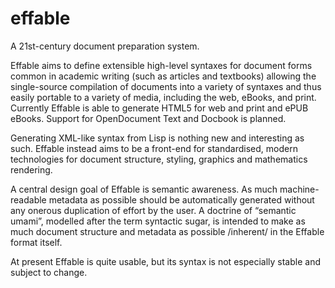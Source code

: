 # effable
A 21st-century document preparation system.

Effable aims to define extensible high-level syntaxes for document forms common in academic writing (such as articles and textbooks) allowing the single-source compilation of documents into a variety of syntaxes and thus easily portable to a variety of media, including the web, eBooks, and print. Currently Effable is able to generate HTML5 for web and print and ePUB eBooks. Support for OpenDocument Text and Docbook is planned.

Generating XML-like syntax from Lisp is nothing new and interesting as such. Effable instead aims to be a front-end for standardised, modern technologies for document structure, styling, graphics and mathematics rendering.

A central design goal of Effable is semantic awareness. As much machine-readable metadata as possible should be automatically generated without any onerous duplication of effort by the user. A doctrine of “semantic umami”, modelled after the term syntactic sugar, is intended to make as much document structure and metadata as possible /inherent/ in the Effable format itself.

At present Effable is quite usable, but its syntax is not especially stable and subject to change.
